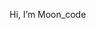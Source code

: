 Hi, I’m Moon_code

<!---
Naruesorn-Ckacker/Naruesorn-Ckacker is a ✨ special ✨ repository because its `README.md` (this file) appears on your GitHub profile.
You can click the Preview link to take a look at your changes.
--->
